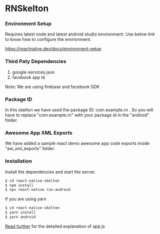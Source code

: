 # RNSkelton

### Environment Setup

Requires latest node and latest android studio environment.
Use below link to know how to configure the environment.

https://reactnative.dev/docs/environment-setup

### Third Paty Dependencies
1. google-services.json
2. facebook app id

Note: We are using firebase and facebook SDK

### Package ID

In this skelton we have used the package ID: com.example.rn .
So you will have to replace "com.example.rn" with your package id in the "android" folder. 

### Awesome App XML Exports

We have added a sample react demo awesome app code exports inside "aw_xml_exports" folder. 

### Installation

Install the dependencies and start the server.

```sh
$ cd react-native-skelton
$ npm install
$ npx react-native run-android
```
If you are using yarn

```sh
$ cd react-native-skelton
$ yarn install
$ yarn android
```

[Read further](codedoc.md) for the detailed explanation of app.js